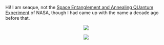 Hi! I am seaque, not the [Space Entanglement and Annealing QUantum Experiment](https://www.jpl.nasa.gov/news/space-station-to-host-self-healing-quantum-communications-tech-demo) of NASA, though I had came up with the name a decade ago before that.
<p align="center">
    <img src="https://skillicons.dev/icons?i=git,js,kotlin,bash,py,ruby&perline=3"/>
</p>

<p align="center">    
  <a href="https://seaque.github.io/blog"><img src="https://img.shields.io/badge/Jekyll-Blog-CC0000?style=for-the-badge&logo=jekyll"/></a>
</p>
